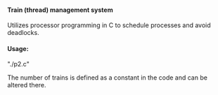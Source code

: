 #### Train (thread) management system

Utilizes processor programming in C to schedule processes and avoid deadlocks.

#### Usage:

"./p2.c"

The number of trains is defined as a constant in the code and can be altered there.
